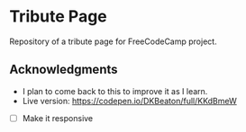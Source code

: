# Tribute Page

Repository of a tribute page for FreeCodeCamp project.

## Acknowledgments

- I plan to come back to this to improve it as I learn.
- Live version: https://codepen.io/DKBeaton/full/KKdBmeW
- [ ] Make it responsive
